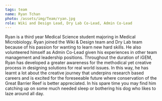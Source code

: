 ```yaml
---
tags: team
name: Ryan Tchan
photo: /assets/img/Team/ryan.jpg
role: Wiki and Design Lead, Dry Lab Co-Lead, Admin Co-Lead
---
```

Ryan is a third year Medical Science student majoring in Medical Microbiology. Ryan joined the Wiki & Design team and Dry Lab team because of his passion for wanting to learn new hard skills. He also volunteered himself as Admin Co-Lead given his experiences in other team management and leadership positions. Throughout the duration of iGEM, Ryan has developed a greater awareness for the methodical yet creative process in designing solutions for real world issues. In this way, he has learnt a lot about the creative journey that underpins research based careers and is excited for the foreseeable future where conservation of the Great Barrier Reef is better appreciated. In his spare time you may find him catching up on some much needed sleep or bothering his dog who likes to laze around all day. 